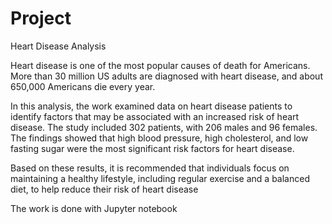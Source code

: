 # Project
Heart Disease Analysis

Heart disease is one of the most popular causes of death for Americans. More than 30 million US adults are diagnosed with heart disease, and about 650,000 Americans die every year.

In this analysis, the work examined data on heart disease patients to identify factors that may be associated with an increased risk of heart disease.
The study included 302 patients, with 206 males and 96 females. The findings showed that high blood pressure, high cholesterol, and low fasting sugar were the most significant risk factors for heart disease. 

Based on these results, it is recommended that individuals focus on maintaining a healthy lifestyle, including regular exercise and a balanced diet, to help reduce their risk of heart disease

The work is done with Jupyter notebook
